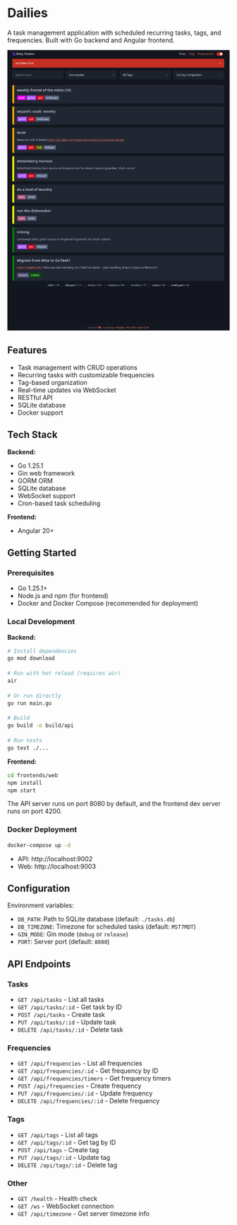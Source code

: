 # Dailies

A task management application with scheduled recurring tasks, tags, and frequencies. Built with Go backend and Angular frontend.

![screenshot](https://github.com/jhoffmann/dailies/blob/main/screenshot.png?raw=true)

## Features

- Task management with CRUD operations
- Recurring tasks with customizable frequencies
- Tag-based organization
- Real-time updates via WebSocket
- RESTful API
- SQLite database
- Docker support

## Tech Stack

**Backend:**

- Go 1.25.1
- Gin web framework
- GORM ORM
- SQLite database
- WebSocket support
- Cron-based task scheduling

**Frontend:**

- Angular 20+

## Getting Started

### Prerequisites

- Go 1.25.1+
- Node.js and npm (for frontend)
- Docker and Docker Compose (recommended for deployment)

### Local Development

**Backend:**

```bash
# Install dependencies
go mod download

# Run with hot reload (requires air)
air

# Or run directly
go run main.go

# Build
go build -o build/api

# Run tests
go test ./...
```

**Frontend:**

```bash
cd frontends/web
npm install
npm start
```

The API server runs on port 8080 by default, and the frontend dev server runs on port 4200.

### Docker Deployment

```bash
docker-compose up -d
```

- API: http://localhost:9002
- Web: http://localhost:9003

## Configuration

Environment variables:

- `DB_PATH`: Path to SQLite database (default: `./tasks.db`)
- `DB_TIMEZONE`: Timezone for scheduled tasks (default: `MST7MDT`)
- `GIN_MODE`: Gin mode (`debug` or `release`)
- `PORT`: Server port (default: `8080`)

## API Endpoints

### Tasks

- `GET /api/tasks` - List all tasks
- `GET /api/tasks/:id` - Get task by ID
- `POST /api/tasks` - Create task
- `PUT /api/tasks/:id` - Update task
- `DELETE /api/tasks/:id` - Delete task

### Frequencies

- `GET /api/frequencies` - List all frequencies
- `GET /api/frequencies/:id` - Get frequency by ID
- `GET /api/frequencies/timers` - Get frequency timers
- `POST /api/frequencies` - Create frequency
- `PUT /api/frequencies/:id` - Update frequency
- `DELETE /api/frequencies/:id` - Delete frequency

### Tags

- `GET /api/tags` - List all tags
- `GET /api/tags/:id` - Get tag by ID
- `POST /api/tags` - Create tag
- `PUT /api/tags/:id` - Update tag
- `DELETE /api/tags/:id` - Delete tag

### Other

- `GET /health` - Health check
- `GET /ws` - WebSocket connection
- `GET /api/timezone` - Get server timezone info
